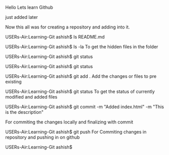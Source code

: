 Hello Lets learn Github

just added later


Now this all was for creating a repository and adding into it.


USERs-Air:Learning-Git ashish$ ls
README.md


USERs-Air:Learning-Git ashish$ ls -la
To get the hidden files in the folder 


USERs-Air:Learning-Git ashish$ git status



USERs-Air:Learning-Git ashish$ git status




USERs-Air:Learning-Git ashish$ git add .
Add the changes or files to pre existing


USERs-Air:Learning-Git ashish$ git status
To get the status of currently modified and added files


USERs-Air:Learning-Git ashish$ git commit -m "Added index.html" -m "This is the description"

For commiting the changes locally and finalizing with commit


USERs-Air:Learning-Git ashish$ git push
For Commiting changes in repository and pushing in on github

USERs-Air:Learning-Git ashish$ 